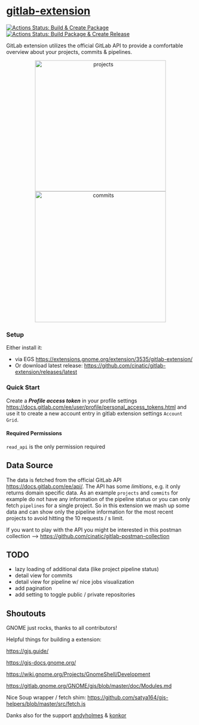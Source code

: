 # [gitlab-extension](https://extensions.gnome.org/extension/3535/gitlab-extension/)
[![Actions Status: Build & Create Package](https://github.com/cinatic/gitlab-extension/workflows/Build%20%26%20Create%20Package/badge.svg)](https://github.com/cinatic/gitlab-extension/actions?query=workflow%3A"Build+&+Create+Package")
[![Actions Status: Build Package & Create Release](https://github.com/cinatic/gitlab-extension/workflows/Build%20Package%20%26%20Create%20Release/badge.svg)](https://github.com/cinatic/gitlab-extension/actions?query=workflow%3A"Build+Package+&+Create+Release")

GitLab extension utilizes the official GitLab API to provide a comfortable overview about your projects, 
commits & pipelines.

<p align="middle">
<img alt="projects" src="images/projects.png" width="350">
<img alt="commits" src="images/commits.png" width="350">
</p>

### Setup
Either install it: 
- via EGS https://extensions.gnome.org/extension/3535/gitlab-extension/
- Or download latest release: https://github.com/cinatic/gitlab-extension/releases/latest

### Quick Start
Create a ***Profile access token*** in your profile settings https://docs.gitlab.com/ee/user/profile/personal_access_tokens.html 
and use it to create a new account entry in gitlab extension settings `Account Grid`.

#### Required Permissions

`read_api` is the only permission required


## Data Source
The data is fetched from the official GitLab API https://docs.gitlab.com/ee/api/. 
The API has some *limitions*, e.g. it only returns domain specific data. 
As an example `projects` and `commits` for example do not have any information of the pipeline status or you
can only fetch `pipelines` for a single project. So in this extension we mash up some data and can show only 
the pipeline information for the most recent projects to avoid hitting the 10 requests / s limit.

If you want to play with the API you might be interested in this postman collection --> https://github.com/cinatic/gitlab-postman-collection

## TODO

- lazy loading of additional data (like project pipeline status)
- detail view for commits
- detail view for pipeline w/ nice jobs visualization
- add pagination
- add setting to toggle public / private repositories

## Shoutouts

GNOME just rocks, thanks to all contributors!

Helpful things for building a extension:

https://gjs.guide/

https://gjs-docs.gnome.org/

https://wiki.gnome.org/Projects/GnomeShell/Development

https://gitlab.gnome.org/GNOME/gjs/blob/master/doc/Modules.md

Nice Soup wrapper / fetch shim:
https://github.com/satya164/gjs-helpers/blob/master/src/fetch.js

Danks also for the support [andyholmes](https://github.com/andyholmes) & [konkor](https://github.com/konkor)

